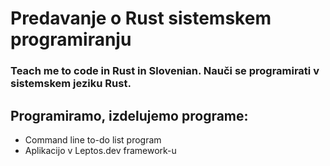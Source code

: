 # Predavanje o Rust sistemskem programiranju
### Teach me to code in Rust in Slovenian. Nauči se programirati v sistemskem jeziku Rust.

## Programiramo, izdelujemo programe: 
- Command line to-do list program
- Aplikacijo v Leptos.dev framework-u
